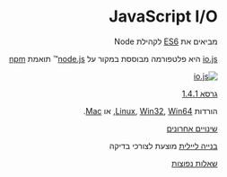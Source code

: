 <div dir="rtl" lang="he">

# JavaScript I/O

מביאים את [ES6](es6.html) לקהילת Node

[io.js](https://github.com/iojs/io.js)
היא פלטפורמה מבוססת במקור על 
[node.js](https://nodejs.org/)&#8482;
תואמת 
[npm](https://www.npmjs.org/)

[![io.js](../images/1.0.0.png)](https://iojs.org/dist/v1.4.1/)

[גרסא 1.4.1](https://iojs.org/dist/v1.4.1/)

הורדות
[Linux](https://iojs.org/dist/v1.4.1/iojs-v1.4.1-linux-x64.tar.xz),
[Win32](https://iojs.org/dist/v1.4.1/iojs-v1.4.1-x86.msi), [Win64](https://iojs.org/dist/v1.4.1/iojs-v1.4.1-x64.msi),
או
[Mac](https://iojs.org/dist/v1.4.1/iojs-v1.4.1.pkg).


[שינויים אחרונים](https://github.com/iojs/io.js/blob/v1.x/CHANGELOG.md)

[בנייה ליילית](https://iojs.org/download/nightly)
מוצעת לצורכי בדיקה

[שאלות נפוצות](/faq.html)
